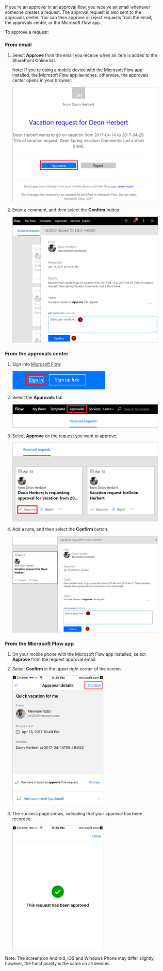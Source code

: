 If you're an approver in an approval flow, you receive an email whenever someone creates a request. The approval request is also sent to the approvals center. You can then approve or reject requests from the email, the approvals center, or the Microsoft Flow app.

To approve a request:

### From email
1. Select **Approve** from the email you receive when an item is added to the SharePoint Online list.
   
     Note: If you're using a mobile device with the Microsoft Flow app installed, the Microsoft Flow app launches, otherwise, the approvals center opens in your browser.
   
    ![request email](../includes/media/modern-approvals/email-approval-request.png)
2. Enter a comment, and then select the **Confirm** button.
   
    ![enter comment](../includes/media/modern-approvals/request-in-approval-center.png)

### From the approvals center
1. Sign into [Microsoft Flow](https://flow.microsoft.com).
   
    ![sign in](../includes/media/modern-approvals/sign-in.png)
2. Select the **Approvals** tab.
   
    ![create from blank](../includes/media/modern-approvals/approvals-tab.png)
3. Select **Approve** on the request you want to approve.
   
    ![create from blank](../includes/media/modern-approvals/approvals-cards.png)
4. Add a note, and then select the **Confirm** button.
   
    ![add note then confirm](../includes/media/modern-approvals/approval-selection-card.png)

### From the Microsoft Flow app
1. On your mobile phone with the Microsoft Flow app installed, select **Approve** from the request approval email.
2. Select **Confirm** in the upper right corner of the screen.
   
    ![select confirm](../includes/media/modern-approvals/mobile-approval.png)
3. The success page shows, indicating that your approval has been recorded.
   
    ![success page](../includes/media/modern-approvals/mobile-approval-confirmation.png)

Note: The screens on Android, iOS and Windows Phone may differ slightly, however, the functionality is the same on all devices.

